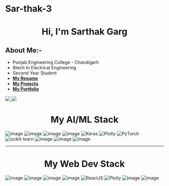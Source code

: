 # Sar-thak-3

<h1 align="center">Hi, I'm Sarthak Garg</h1>

## About Me:- 
-    Punjab Engineering College - Chandigarh
-    Btech In Electrical Engineering
-    Second Year Student
-   [**My Resume**](https://drive.google.com/file/d/1YmNf9jodezapO21gunHvE26uI4BSewJt/view?usp=sharing)
-   [**My Projects**](https://github.com/Sar-thak-3)
-   [**My Portfolio**](https://webport03.web.app/)
<a href="https://www.linkedin.com/in/sarthak-garg-098674222/">
    <img src="https://img.shields.io/badge/LINKEDIN-12100E?logo=linkedin&color=282A36&logoColor=white" />
</a>
<a href="https://stackoverflow.com/users/20375918/sarthak-garg">
    <img src="https://img.shields.io/badge/-Stackoverflow-orange?logoWidth=100" />
</a>


              
<h1 align="center"> My AI/ML Stack </h1>

![image](https://img.shields.io/badge/Python-3776AB?style=for-the-badge&logo=python&logoColor=white)
![image](https://img.shields.io/badge/Jupyter-F37626.svg?&style=for-the-badge&logo=Jupyter&logoColor=white)
![image](https://img.shields.io/badge/TensorFlow-FF6F00?style=for-the-badge&logo=TensorFlow&logoColor=white)
![image](https://img.shields.io/badge/Numpy-777BB4?style=for-the-badge&logo=numpy&logoColor=white)
![Keras](https://img.shields.io/badge/Keras-%23D00000.svg?style=for-the-badge&logo=Keras&logoColor=white)
![Plotly](https://img.shields.io/badge/Plotly-%233F4F75.svg?style=for-the-badge&logo=plotly&logoColor=white)
![PyTorch](https://img.shields.io/badge/PyTorch-%23EE4C2C.svg?style=for-the-badge&logo=PyTorch&logoColor=white)
![scikit-learn](https://img.shields.io/badge/scikit--learn-%23F7931E.svg?style=for-the-badge&logo=scikit-learn&logoColor=white)
![image](https://img.shields.io/badge/Pandas-2C2D72?style=for-the-badge&logo=pandas&logoColor=white)
![image](https://img.shields.io/badge/OpenCV-27338e?style=for-the-badge&logo=OpenCV&logoColor=white)
![image](https://img.shields.io/badge/Git-F05032?style=for-the-badge&logo=git&logoColor=white)


---------------------------------------------------------------------------------------

<h1 align="center"> My Web Dev Stack </h1>

![image](https://img.shields.io/badge/-HTML-orange)
![image](https://img.shields.io/badge/css-CSS-lightgrey)
![image](https://img.shields.io/badge/-Javascript-yellowgreen)
![image](https://img.shields.io/badge/-Node%20JS-brightgreen)
![ReactJS](https://img.shields.io/badge/-React%20JS-blue)
![Plotly](https://img.shields.io/badge/-Plotly-red)
![image](https://img.shields.io/badge/-Mysql-red)
![image](https://img.shields.io/badge/-MongoDB-green)
